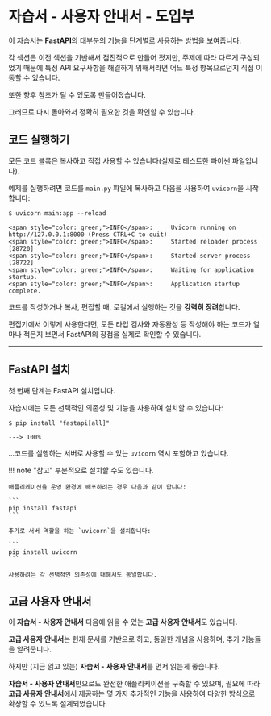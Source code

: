 # 자습서 - 사용자 안내서 - 도입부

이 자습서는 **FastAPI**의 대부분의 기능을 단계별로 사용하는 방법을 보여줍니다.

각 섹션은 이전 섹션을 기반해서 점진적으로 만들어 졌지만, 주제에 따라 다르게 구성되었기 때문에 특정 API 요구사항을 해결하기 위해서라면 어느 특정 항목으로던지 직접 이동할 수 있습니다.

또한 향후 참조가 될 수 있도록 만들어졌습니다.

그러므로 다시 돌아와서 정확히 필요한 것을 확인할 수 있습니다.

## 코드 실행하기

모든 코드 블록은 복사하고 직접 사용할 수 있습니다(실제로 테스트한 파이썬 파일입니다).

예제를 실행하려면 코드를 `main.py` 파일에 복사하고 다음을 사용하여 `uvicorn`을 시작합니다:

<div class="termy">

```console
$ uvicorn main:app --reload

<span style="color: green;">INFO</span>:     Uvicorn running on http://127.0.0.1:8000 (Press CTRL+C to quit)
<span style="color: green;">INFO</span>:     Started reloader process [28720]
<span style="color: green;">INFO</span>:     Started server process [28722]
<span style="color: green;">INFO</span>:     Waiting for application startup.
<span style="color: green;">INFO</span>:     Application startup complete.
```

</div>

코드를 작성하거나 복사, 편집할 때, 로컬에서 실행하는 것을 **강력히 장려**합니다.

편집기에서 이렇게 사용한다면, 모든 타입 검사와 자동완성 등 작성해야 하는 코드가 얼마나 적은지 보면서 FastAPI의 장점을 실제로 확인할 수 있습니다.

---

## FastAPI 설치

첫 번째 단계는 FastAPI 설치입니다.

자습시에는 모든 선택적인 의존성 및 기능을 사용하여 설치할 수 있습니다:

<div class="termy">

```console
$ pip install "fastapi[all]"

---> 100%
```

</div>

...코드를 실행하는 서버로 사용할 수 있는 `uvicorn` 역시 포함하고 있습니다.

!!! note "참고"
    부분적으로 설치할 수도 있습니다.

    애플리케이션을 운영 환경에 배포하려는 경우 다음과 같이 합니다:

    ```
    pip install fastapi
    ```

    추가로 서버 역할을 하는 `uvicorn`을 설치합니다:

    ```
    pip install uvicorn
    ```

    사용하려는 각 선택적인 의존성에 대해서도 동일합니다.

## 고급 사용자 안내서

이 **자습서 - 사용자 안내서** 다음에 읽을 수 있는 **고급 사용자 안내서**도 있습니다.

**고급 사용자 안내서**는 현재 문서를 기반으로 하고, 동일한 개념을 사용하며, 추가 기능들을 알려줍니다.

하지만 (지금 읽고 있는) **자습서 - 사용자 안내서**를 먼저 읽는게 좋습니다.

**자습서 - 사용자 안내서**만으로도 완전한 애플리케이션을 구축할 수 있으며, 필요에 따라 **고급 사용자 안내서**에서 제공하는 몇 가지 추가적인 기능을 사용하여 다양한 방식으로 확장할 수 있도록 설계되었습니다.
